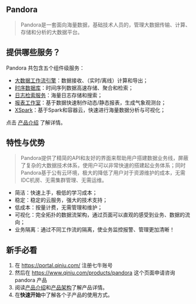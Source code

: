 ## Pandora
> Pandora是一套面向海量数据，基础技术人员的，管理大数据传输、计算、存储和分析的大数据平台。


## 提供哪些服务？
Pandora 共包含五个组件级服务：
	
* [大数据工作流引擎](/quickstart/flow)：数据接收、（实时/离线）计算和导出；
* [时序数据库](/quickstart/tsdb)：时间序列数据高速存储、聚合和检索； 
* [日志检索服务](/quickstart/logdb)：海量日志存储和搜索；
* [报表工作室](/quickstart/report)：基于数据快速制作动态/静态报表，生成气象观测台；
* [XSpark](/quickstart/xspark)：基于Spark和容器云，快速进行海量数据分析与可视化；

点击 [产品介绍](/getstarted/concept) 了解详情。

## 特性与优势
> Pandora提供了精简的API和友好的界面来帮助用户搭建数据业务线，屏蔽了复杂的大数据技术体系，使用户可以非常快速的搭建起业务体系；同时Pandora基于公有云环境，极大的降低了用户对于资源维护的成本，无需IDC机房、无需集群管理、无需运维。

* 简洁：快速上手，极低的学习成本；
* 稳定：稳定的云服务，强大的技术支持；
* 低成本：按量计费，无需管理和维护；
* 可视化：完全拓扑的数据流架构，通过页面可以直观的感受到业务、数据的流向；
* 业务隔离：通过不同工作流的隔离，使业务监控报警、管理更加清晰！

## 新手必看

1. 在 https://portal.qiniu.com/ 注册七牛账号
2. 然后在 https://www.qiniu.com/products/pandora 这个页面申请咨询 pandora 产品
3. 阅读[产品介绍](/getstarted/concept)和[产品架构](/getstarted/architecture)了解产品详情。
4. 在**快速开始**中了解各个子产品的使用方式。
